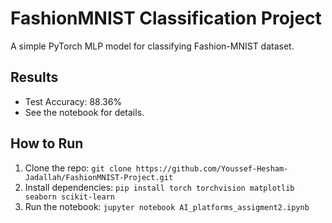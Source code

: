 # FashionMNIST Classification Project

A simple PyTorch MLP model for classifying Fashion-MNIST dataset.

## Results
- Test Accuracy: 88.36%
- See the notebook for details.

## How to Run
1. Clone the repo: `git clone https://github.com/Youssef-Hesham-Jadallah/FashionMNIST-Project.git`
2. Install dependencies: `pip install torch torchvision matplotlib seaborn scikit-learn`
3. Run the notebook: `jupyter notebook AI_platforms_assigment2.ipynb`
